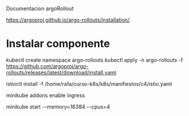 Documentacion argoRollout 

https://argoproj.github.io/argo-rollouts/installation/

# Instalar componente
kubectl create namespace argo-rollouts
kubectl apply -n argo-rollouts -f https://github.com/argoproj/argo-rollouts/releases/latest/download/install.yaml

istioctl install  -f /home/rafa/curso-k8s/k8s/manifiestos/c4/istio.yaml

minikube addons enable ingress

minikube start --memory=16384 --cpus=4

